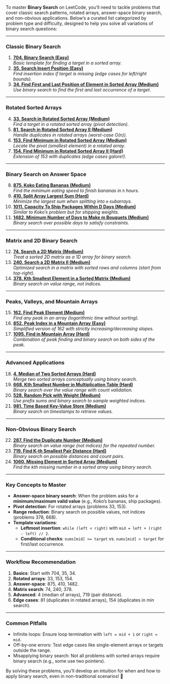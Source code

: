 To master **Binary Search** on LeetCode, you’ll need to tackle problems that cover classic search patterns, rotated arrays, answer-space binary search, and non-obvious applications. Below’s a curated list categorized by problem type and difficulty, designed to help you solve all variations of binary search questions:

---

### **Classic Binary Search**
1. **[704. Binary Search (Easy)](https://leetcode.com/problems/binary-search)**  
   *Basic template for finding a target in a sorted array.*  
2. **[35. Search Insert Position (Easy)](https://leetcode.com/problems/search-insert-position)**  
   *Find insertion index if target is missing (edge cases for left/right bounds).*  
3. **[34. Find First and Last Position of Element in Sorted Array (Medium)](https://leetcode.com/problems/find-first-and-last-position-of-element-in-sorted-array)**  
   *Use binary search to find the first and last occurrence of a target.*  

---

### **Rotated Sorted Arrays**  
4. **[33. Search in Rotated Sorted Array (Medium)](https://leetcode.com/problems/search-in-rotated-sorted-array)**  
   *Find a target in a rotated sorted array (pivot detection).*  
5. **[81. Search in Rotated Sorted Array II (Medium)](https://leetcode.com/problems/search-in-rotated-sorted-array-ii)**  
   *Handle duplicates in rotated arrays (worst-case O(n)).*  
6. **[153. Find Minimum in Rotated Sorted Array (Medium)](https://leetcode.com/problems/find-minimum-in-rotated-sorted-array)**  
   *Locate the pivot (smallest element) in a rotated array.*  
7. **[154. Find Minimum in Rotated Sorted Array II (Hard)](https://leetcode.com/problems/find-minimum-in-rotated-sorted-array-ii)**  
   *Extension of 153 with duplicates (edge cases galore!).*  

---

### **Binary Search on Answer Space**  
8. **[875. Koko Eating Bananas (Medium)](https://leetcode.com/problems/koko-eating-bananas)**  
   *Find the minimum eating speed to finish bananas in `h` hours.*  
9. **[410. Split Array Largest Sum (Hard)](https://leetcode.com/problems/split-array-largest-sum)**  
   *Minimize the largest sum when splitting into `m` subarrays.*  
10. **[1011. Capacity To Ship Packages Within D Days (Medium)](https://leetcode.com/problems/capacity-to-ship-packages-within-d-days)**  
    *Similar to Koko’s problem but for shipping weights.*  
11. **[1482. Minimum Number of Days to Make m Bouquets (Medium)](https://leetcode.com/problems/minimum-number-of-days-to-make-m-bouquets)**  
    *Binary search over possible days to satisfy constraints.*  

---

### **Matrix and 2D Binary Search**  
12. **[74. Search a 2D Matrix (Medium)](https://leetcode.com/problems/search-a-2d-matrix)**  
    *Treat a sorted 2D matrix as a 1D array for binary search.*  
13. **[240. Search a 2D Matrix II (Medium)](https://leetcode.com/problems/search-a-2d-matrix-ii)**  
    *Optimized search in a matrix with sorted rows and columns (start from top-right).*  
14. **[378. Kth Smallest Element in a Sorted Matrix (Medium)](https://leetcode.com/problems/kth-smallest-element-in-a-sorted-matrix)**  
    *Binary search on value range, not indices.*  

---

### **Peaks, Valleys, and Mountain Arrays**  
15. **[162. Find Peak Element (Medium)](https://leetcode.com/problems/find-peak-element)**  
    *Find any peak in an array (logarithmic time without sorting).*  
16. **[852. Peak Index in a Mountain Array (Easy)](https://leetcode.com/problems/peak-index-in-a-mountain-array)**  
    *Simplified version of 162 with strictly increasing/decreasing slopes.*  
17. **[1095. Find in Mountain Array (Hard)](https://leetcode.com/problems/find-in-mountain-array)**  
    *Combination of peak finding and binary search on both sides of the peak.*  

---

### **Advanced Applications**  
18. **[4. Median of Two Sorted Arrays (Hard)](https://leetcode.com/problems/median-of-two-sorted-arrays)**  
    *Merge two sorted arrays conceptually using binary search.*  
19. **[668. Kth Smallest Number in Multiplication Table (Hard)](https://leetcode.com/problems/kth-smallest-number-in-multiplication-table)**  
    *Binary search over the value range with count validation.*  
20. **[528. Random Pick with Weight (Medium)](https://leetcode.com/problems/random-pick-with-weight)**  
    *Use prefix sums and binary search to sample weighted indices.*  
21. **[981. Time Based Key-Value Store (Medium)](https://leetcode.com/problems/time-based-key-value-store)**  
    *Binary search on timestamps to retrieve values.*  

---

### **Non-Obvious Binary Search**  
22. **[287. Find the Duplicate Number (Medium)](https://leetcode.com/problems/find-the-duplicate-number)**  
    *Binary search on value range (not indices) for the repeated number.*  
23. **[719. Find K-th Smallest Pair Distance (Hard)](https://leetcode.com/problems/find-k-th-smallest-pair-distance)**  
    *Binary search on possible distances and count pairs.*  
24. **[1060. Missing Element in Sorted Array (Medium)](https://leetcode.com/problems/missing-element-in-sorted-array)**  
    *Find the kth missing number in a sorted array using binary search.*  

---

### **Key Concepts to Master**  
- **Answer-space binary search**: When the problem asks for a **minimum/maximum valid value** (e.g., Koko’s bananas, ship packages).  
- **Pivot detection**: For rotated arrays (problems 33, 153).  
- **Range reduction**: Binary search on possible values, not indices (problems 378, 668).  
- **Template variations**:  
  - **Leftmost insertion**: `while (left < right)` with `mid = left + (right - left) // 2`.  
  - **Conditional checks**: `nums[mid] >= target` vs. `nums[mid] > target` for first/last occurrence.  

---

### **Workflow Recommendation**  
1. **Basics**: Start with 704, 35, 34.  
2. **Rotated arrays**: 33, 153, 154.  
3. **Answer-space**: 875, 410, 1482.  
4. **Matrix search**: 74, 240, 378.  
5. **Advanced**: 4 (median of arrays), 719 (pair distance).  
6. **Edge cases**: 81 (duplicates in rotated arrays), 154 (duplicates in min search).  

---

### **Common Pitfalls**  
- Infinite loops: Ensure loop termination with `left = mid + 1` or `right = mid`.  
- Off-by-one errors: Test edge cases like single-element arrays or targets outside the range.  
- Misapplying binary search: Not all problems with sorted arrays require binary search (e.g., some use two pointers).  

By solving these problems, you’ll develop an intuition for when and how to apply binary search, even in non-traditional scenarios! 🚀